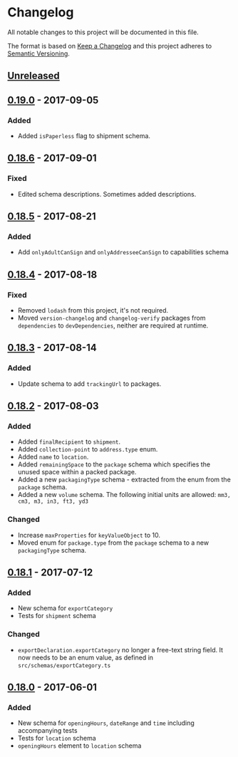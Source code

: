 # Changelog

All notable changes to this project will be documented in this file.

The format is based on [Keep a Changelog](http://keepachangelog.com/en/1.0.0/)
and this project adheres to [Semantic Versioning](http://semver.org/spec/v2.0.0.html).

## [Unreleased]

## [0.19.0][] - 2017-09-05

### Added
- Added `isPaperless` flag to shipment schema.

## [0.18.6][] - 2017-09-01

### Fixed

- Edited schema descriptions. Sometimes added descriptions.

## [0.18.5][] - 2017-08-21

### Added

- Add `onlyAdultCanSign` and `onlyAddresseeCanSign` to capabilities schema

## [0.18.4][] - 2017-08-18

### Fixed

- Removed `lodash` from this project, it's not required.
- Moved `version-changelog` and `changelog-verify` packages from `dependencies` to `devDependencies`, neither are required at runtime.

## [0.18.3][] - 2017-08-14
### Added
- Update schema to add `trackingUrl` to packages.

## [0.18.2][] - 2017-08-03

### Added

- Added `finalRecipient` to `shipment`.
- Added `collection-point` to `address.type` enum.
- Added `name` to `location`.
- Added `remainingSpace` to the `package` schema which specifies the unused space within a packed package.
- Added a new `packagingType` schema - extracted from the enum from the `package` schema.
- Added a new `volume` schema. The following initial units are allowed: `mm3, cm3, m3, in3, ft3, yd3`

### Changed

- Increase `maxProperties` for `keyValueObject` to 10.
- Moved enum for `package.type` from the `package` schema to a new `packagingType` schema.

## [0.18.1][] - 2017-07-12

### Added

- New schema for `exportCategory`
- Tests for `shipment` schema

### Changed

- `exportDeclaration.exportCategory` no longer a free-text string field. It now needs to be an enum value, as defined in `src/schemas/exportCategory.ts`

## [0.18.0] - 2017-06-01

### Added

- New schema for `openingHours`, `dateRange` and `time` including accompanying tests
- Tests for `location` schema
- `openingHours` element to `location` schema

[Unreleased]: https://src.temando.io/schema/generic-schema/compare/v0.19.0...HEAD
[0.19.0]: https://src.temando.io/schema/generic-schema/compare/v0.18.6...v0.19.0
[0.18.6]: https://src.temando.io/schema/generic-schema/compare/v0.18.5...v0.18.6
[0.18.5]: https://src.temando.io/schema/generic-schema/compare/v0.18.4...v0.18.5
[0.18.4]: https://src.temando.io/schema/generic-schema/compare/v0.18.3...v0.18.4
[0.18.3]: https://src.temando.io/schema/generic-schema/compare/v0.18.2...v0.18.3
[0.18.2]: https://src.temando.io/schema/generic-schema/compare/v0.18.1...v0.18.2
[0.18.1]: https://src.temando.io/schema/generic-schema/compare/v0.18.0...v0.18.1
[0.18.0]: https://src.temando.io/schema/generic-schema/tree/v0.18.0
